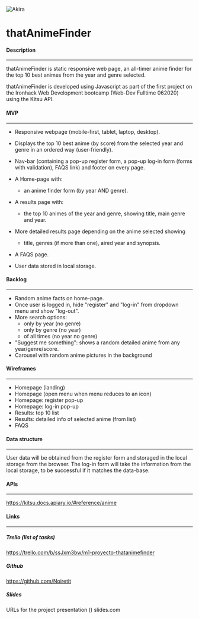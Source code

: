 ![Akira](https://media.giphy.com/media/12CSpwCtoy1Vfy/giphy.gif)

# thatAnimeFinder



#### Description

------

thatAnimeFinder is static responsive web page, an all-timer anime finder for the top 10 best animes from the year and genre selected.

thatAnimeFinder is developed using Javascript as part of the first project on the Ironhack Web Development bootcamp (Web-Dev Fulltime 062020) using the Kitsu API.


#### MVP

------

- Responsive webpage (mobile-first, tablet, laptop, desktop).

- Displays the top 10 best anime (by score) from the selected year and genre in an ordered way (user-friendly).
- Nav-bar (containing a pop-up register form, a pop-up log-in form (forms with validation), FAQS link) and footer on every page.
- A Home-page with:
  - an anime finder form (by year AND genre).
- A results page with:
  - the top 10 animes of the year and genre, showing title, main genre and year.
- More detailed results page depending on the anime selected showing 
  - title, genres (if more than one), aired year and synopsis.
- A FAQS page.

- User data stored in local storage.



#### Backlog

------

- Random anime facts on home-page.
- Once user is logged in, hide "register" and "log-in" from dropdown menu and show "log-out".
- More search options:
  - only by year (no genre)
  - only by genre (no year)
  - of all times (no year no genre)
- "Suggest me something": shows a random detailed anime from any year/genre/score.
- Carousel with random anime pictures in the background



#### Wireframes

------

- Homepage (landing)
- Homepage (open menu when menu reduces to an icon)
- Homepage: register pop-up
- Homepage: log-in pop-up
- Results: top 10 list
- Results: detailed info of selected anime (from list)
- FAQS



#### Data structure

------

User data will be obtained from the register form and storaged in the local storage from the browser. The log-in form will take the information from the local storage, to be successful if it matches the data-base.



#### APIs

------

https://kitsu.docs.apiary.io/#reference/anime


#### Links

------

##### Trello (list of tasks)

https://trello.com/b/ssJxm3bw/m1-proyecto-thatanimefinder

##### Github

https://github.com/Noiretit

##### Slides

URLs for the project presentation () slides.com

